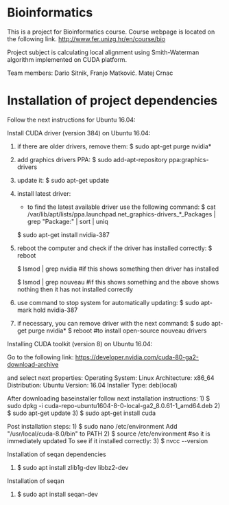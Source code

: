 # Bioinformatics

This is a project for Bioinformatics course.
Course webpage is located on the following link.
http://www.fer.unizg.hr/en/course/bio

Project subject is calculating local alignment using Smith-Waterman algorithm implemented on CUDA platform.


Team members: Dario Sitnik, Franjo Matković. Matej Crnac

# Installation of project dependencies

Follow the next instructions for Ubuntu 16.04:

Install CUDA driver (version 384) on Ubuntu 16.04:

1) if there are older drivers, remove them:
	$ sudo apt-get purge nvidia* 

2) add graphics drivers PPA:
	$ sudo add-apt-repository ppa:graphics-drivers

3) update it:
	$ sudo apt-get update

4) install latest driver:
	- to find the latest available driver use the following command:
	$ cat /var/lib/apt/lists/ppa.launchpad.net_graphics-drivers_*_Packages | grep "Package:" | sort | uniq
	
	$ sudo apt-get install nvidia-387

5) reboot the computer and check if the driver has installed correctly:
	$ reboot
    
	$ lsmod | grep nvidia #if this shows something then driver has installed

	$ lsmod | grep nouveau #if this shows something and the above shows nothing then it has not installed correctly

6) use command to stop system for automatically updating:
	$ sudo apt-mark hold nvidia-387

7) if necessary, you can remove driver with the next command:
	$ sudo apt-get purge nvidia*
	$ reboot #to install open-source nouveau drivers

Installing CUDA toolkit (version 8) on Ubuntu 16.04:

Go to the following link:
https://developer.nvidia.com/cuda-80-ga2-download-archive

and select next properties:
	Operating System: Linux
	Architecture: x86_64
	Distribution: Ubuntu
	Version: 16.04
	Installer Type: deb(local)

After downloading baseinstaller follow next installation instructions:
	1) $ sudo dpkg -i cuda-repo-ubuntu1604-8-0-local-ga2_8.0.61-1_amd64.deb
	2) $ sudo apt-get update
	3) $ sudo apt-get install cuda

Post installation steps:
	1) $ sudo nano /etc/environment
	Add "/usr/local/cuda-8.0/bin" to PATH
	2) $ source /etc/environment  #so it is immediately updated
	To see if it installed correctly:
	3) $ nvcc --version

Installation of seqan dependencies

1) $ sudo apt install zlib1g-dev libbz2-dev

Installation of seqan

1) $ sudo apt install seqan-dev


